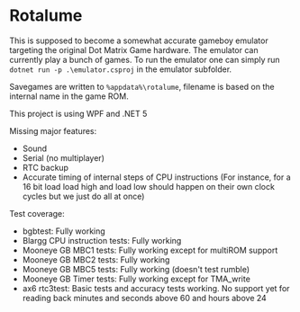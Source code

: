 # Rotalume

This is supposed to become a somewhat accurate gameboy emulator targeting the original Dot Matrix Game hardware. The emulator can currently play a bunch of games.
To run the emulator one can simply run ```dotnet run -p .\emulator.csproj``` in the emulator subfolder.

Savegames are written to ```%appdata%\rotalume```, filename is based on the internal name in the game ROM.

This project is using WPF and .NET 5

Missing major features:
- Sound
- Serial (no multiplayer)
- RTC backup
- Accurate timing of internal steps of CPU instructions (For instance, for a 16 bit load load high and load low should happen on their own clock cycles but we just do all at once)

Test coverage:
- bgbtest: Fully working
- Blargg CPU instruction tests: Fully working
- Mooneye GB MBC1 tests: Fully working except for multiROM support
- Mooneye GB MBC2 tests: Fully working
- Mooneye GB MBC5 tests: Fully working (doesn't test rumble)
- Mooneye GB Timer tests: Fully working except for TMA_write
- ax6 rtc3test: Basic tests and accuracy tests working. No support yet for reading back minutes and seconds above 60 and hours above 24
